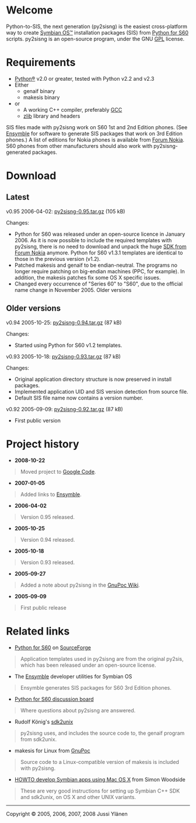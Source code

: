 # Welcome #

Python-to-SIS, the next generation (py2sisng) is the easiest cross-platform way to create [Symbian OS™](http://www.symbian.com/) installation packages (SIS) from [Python for S60](http://sourceforge.net/projects/pys60) scripts. py2sisng is an open-source program, under the GNU [GPL](http://www.gnu.org/licenses/gpl.html) license.


# Requirements #

  * [Python®](http://www.python.org/) v2.0 or greater, tested with Python v2.2 and v2.3
  * Either
    * genaif binary
    * makesis binary
  * or
    * A working C++ compiler, preferably [GCC](http://gcc.gnu.org/)
    * [zlib](http://www.zlib.net/) library and headers

SIS files made with py2sisng work on S60 1st and 2nd Edition phones. (See [Ensymble](http://ensymble.googlecode.com/) for software to generate SIS packages that work on 3rd Edition phones.) A list of editions for Nokia phones is available from [Forum Nokia](http://www.forum.nokia.com/devices/matrix_s60_1.html). S60 phones from other manufacturers should also work with py2sisng-generated packages.


# Download #


## Latest ##

v0.95 2006-04-02: [py2sisng-0.95.tar.gz](http://py2sisng.googlecode.com/files/py2sisng-0.95.tar.gz) (105 kB)

Changes:

  * Python for S60 was released under an open-source licence in January 2006. As it is now possible to include the required templates with py2sisng, there is no need to download and unpack the huge [SDK from Forum Nokia](http://www.forum.nokia.com/python) anymore. Python for S60 v1.3.1 templates are identical to those in the previous version (v1.2).
  * Patched makesis and genaif to be endian-neutral. The programs no longer require patching on big-endian machines (PPC, for example). In addition, the makesis patches fix some OS X specific issues.
  * Changed every occurrence of "Series 60" to "S60", due to the official name change in November 2005.
Older versions


## Older versions ##

v0.94 2005-10-25: [py2sisng-0.94.tar.gz](http://py2sisng.googlecode.com/files/py2sisng-0.94.tar.gz) (87 kB)

Changes:

  * Started using Python for S60 v1.2 templates.

v0.93 2005-10-18: [py2sisng-0.93.tar.gz](http://py2sisng.googlecode.com/files/py2sisng-0.93.tar.gz) (87 kB)

Changes:

  * Original application directory structure is now preserved in install packages.
  * Implemented application UID and SIS version detection from source file.
  * Default SIS file name now contains a version number.

v0.92 2005-09-09: [py2sisng-0.92.tar.gz](http://py2sisng.googlecode.com/files/py2sisng-0.92.tar.gz) (87 kB)

  * First public version


# Project history #

  * **2008-10-22**
> Moved project to [Google Code](http://code.google.com).
  * **2007-01-05**
> Added links to [Ensymble](http://ensymble.googlecode.com).
  * **2006-04-02**
> Version 0.95 released.
  * **2005-10-25**
> Version 0.94 released.
  * **2005-10-18**
> Version 0.93 released.
  * **2005-09-27**
> Added a note about py2sisng in the [GnuPoc Wiki](http://www.symbianos.org/cgi-bin/eblog/gnupoc.cgi?GnuPocToDo).
  * **2005-09-09**
> First public release


# Related links #

  * [Python for S60](http://sourceforge.net/projects/pys60) on [SourceForge](http://sourceforge.net)
> Application templates used in py2sisng are from the original py2sis, which has been released under an open-source license.
  * The [Ensymble](http://ensymble.googlecode.com) developer utilities for Symbian OS
> Ensymble generates SIS packages for S60 3rd Edition phones.
  * [Python for S60 discussion board](http://discussion.forum.nokia.com/forum/forumdisplay.php?f=102)
> Where questions about py2sisng are answered.
  * Rudolf König's [sdk2unix](http://www.koeniglich.de/symbian_sdk_on_unix.html)
> py2sisng uses, and includes the source code to, the genaif program from sdk2unix.
  * makesis for Linux from [GnuPoc](http://gnupoc.sourceforge.net/)
> Source code to a Linux-compatible version of makesis is included with py2sisng.
  * [HOWTO develop Symbian apps using Mac OS X](http://simonwoodside.com/dev/symbian/howto.html) from Simon Woodside
> These are very good instructions for setting up Symbian C++ SDK and sdk2unix, on OS X and other UNIX variants.


---

Copyright © 2005, 2006, 2007, 2008 Jussi Ylänen